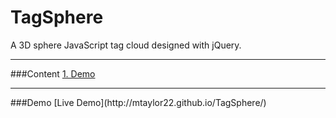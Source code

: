 TagSphere
=========

A 3D sphere JavaScript tag cloud designed with jQuery.


---
###Content
[ 1. Demo](#demo)
 

---


<a name="demo">
###Demo
[Live Demo](http://mtaylor22.github.io/TagSphere/)

